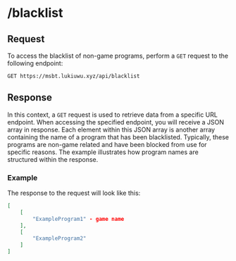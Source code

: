 # /blacklist

## Request

To access the blacklist of non-game programs, perform a `GET` request to the following endpoint:

```
GET https://msbt.lukiuwu.xyz/api/blacklist
```

## Response

In this context, a `GET` request is used to retrieve data from a specific URL endpoint. When accessing the specified endpoint, you will receive a JSON array in response. Each element within this JSON array is another array containing the name of a program that has been blacklisted. Typically, these programs are non-game related and have been blocked from use for specific reasons. The example illustrates how program names are structured within the response.

### Example

The response to the request will look like this:

```json
[
    [
        "ExampleProgram1" - game name
    ],
    [
        "ExampleProgram2"
    ]
]
```

